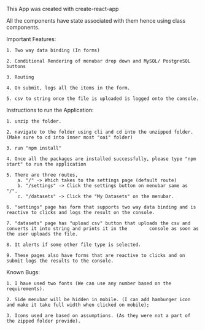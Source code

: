 This App was created with create-react-app

All the components have state associated with them hence using class components.


Important Features:

    1. Two way data binding (In forms)

    2. Conditional Rendering of menubar drop down and MySQL/ PostgreSQL buttons

    3. Routing

    4. On submit, logs all the items in the form.

    5. csv to string once the file is uploaded is logged onto the console.



Instructions to run the Application:

    1. unzip the folder.

    2. navigate to the folder using cli and cd into the unzipped folder. (Make sure to cd into inner most "oai" folder)

    3. run "npm install"

    4. Once all the packages are installed successfully, please type "npm start" to run the application

    5. There are three routes,
        a. "/" -> Which takes to the settings page (default route)
        b. "/settings" -> Click the settings button on menubar same as "/".
        c. "/datasets" -> Click the "My Datasets" on the menubar.

    6. "settings" page has form that supports two way data binding and is reactive to clicks and logs the result on the console.

    7. "datasets" page has "upload csv" button that uploads the csv and converts it into string and prints it in the        console as soon as the user uploads the file.

    8. It alerts if some other file type is selected.

    9. These pages also have forms that are reactive to clicks and on submit logs the results to the console. 




Known Bugs:

    1. I have used two fonts (We can use any number based on the requirements).

    2. Side menubar will be hidden in mobile. (I can add hamburger icon and make it take full width when clicked on mobile);

    3. Icons used are based on assumptions. (As they were not a part of the zipped folder provide).




